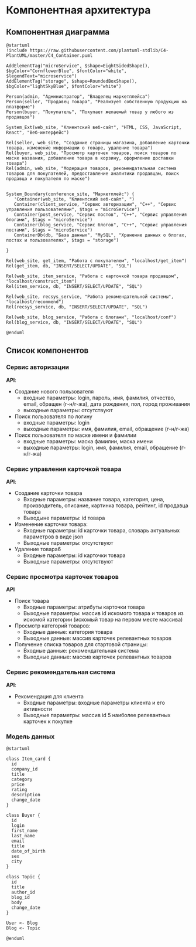 # Компонентная архитектура
<!-- Состав и взаимосвязи компонентов системы между собой и внешними системами с указанием протоколов, ключевые технологии, используемые для реализации компонентов.
Диаграмма контейнеров C4 и текстовое описание. 
-->
## Компонентная диаграмма

```plantuml
@startuml
!include https://raw.githubusercontent.com/plantuml-stdlib/C4-PlantUML/master/C4_Container.puml

AddElementTag("microService", $shape=EightSidedShape(), $bgColor="CornflowerBlue", $fontColor="white", $legendText="microservice")
AddElementTag("storage", $shape=RoundedBoxShape(), $bgColor="lightSkyBlue", $fontColor="white")

Person(admin, "Администратор", "Владелец маркетплейса")
Person(seller, "Продавец товара", "Реализует собственную продукцию на платформе")
Person(buyer, "Покупатель", "Покупает желаемый товар у любого из продавцов")

System_Ext(web_site, "Клиентский веб-сайт", "HTML, CSS, JavaScript, React", "Веб-интерфейс")

Rel(seller, web_site, "Создание страницы магазина, добавление карточки товара, изменение информации о товаре, удаление товара")
Rel(buyer, web_site, "Просмотр карточек товаров, поиск товаров по маске названия, добавление товара в корзину, оформление доставки товара")
Rel(admin, web_site, "Модерация товаров, рекомендательная система товаров для покупателей, предоставление аналитики продавцам, поиск продавца и покупателя по маске")


System_Boundary(conference_site, "Маркетплейс") {
   'Container(web_site, "Клиентский веб-сайт", ")
   Container(client_service, "Сервис авторизации", "C++", "Сервис управления пользователями", $tags = "microService")    
   Container(post_service, "Сервис постов", "C++", "Сервис управления блогами", $tags = "microService") 
   Container(blog_service, "Сервис блогов", "C++", "Сервис управления постами", $tags = "microService")   
   ContainerDb(db, "База данных", "MySQL", "Хранение данных о блогах, постах и пользователях", $tags = "storage")
   
}

Rel(web_site, get_item, "Работа с покупателем", "localhost/get_item")
Rel(get_item, db, "INSERT/SELECT/UPDATE", "SQL")

Rel(web_site, item_service, "Работа с карточкой товара продавцом", "localhost/construct_item")
Rel(item_service, db, "INSERT/SELECT/UPDATE", "SQL")

Rel(web_site, recsys_service, "Работа рекомендательной системы", "localhost/recommend")
Rel(recsys_service, db, "INSERT/SELECT/UPDATE", "SQL")

Rel(web_site, blog_service, "Работа с блогами", "localhost/conf")
Rel(blog_service, db, "INSERT/SELECT/UPDATE", "SQL")

@enduml
```
## Список компонентов  

### Сервис авторизации
**API**:
-	Создание нового пользователя
      - входные параметры: login, пароль, имя, фамилия, отчество, email, обращен (г-н/г-жа), дата рождения, пол, город проживания
      - выходные параметры: отсутствуют
-	Поиск пользователя по логину
     - входные параметры:  login
     - выходные параметры: имя, фамилия, email, обращение (г-н/г-жа)
-	Поиск пользователя по маске имени и фамилии
     - входные параметры: маска фамилии, маска имени
     - выходные параметры: login, имя, фамилия, email, обращение (г-н/г-жа)

### Сервис управления карточкой товара
**API**:
- Создание карточки товара
  - Входные параметры: название товара, категория, цена, производитель, описание, картинка товара, рейтинг, id продавца товара
  - Выходыне параметры: id товара
- Изменение карточки товара:
  - Входные параметры: id карточки товара, словарь актуальных параметров в виде json 
  - Выходные параметры: отсутствуют
- Удаление товара6
  - Входные параметры: id карточки товара
  - Выходные параметры: отсутствуют

### Сервис просмотра карточек товаров
**API**
- Поиск товара
  - Входные параметры: атрибуты карточки товара
  - Выходные параметры: массив id искомого товара и товаров из искомой категории (искомый товар на первом месте массива)
- Просмотр категорий товаров:
  - Входные данные: категория товара
  - Выходные данные: массив карточек релевантных товаров 
- Получение списка товаров для стартовой страницы:
  - Входные данные: рекомендательная система
  - Выходные данные: массив карточек релевантных товаров 

### Сервис рекомендательная система
**API**:
- Рекомендация для клиента
  - Входные параметры: входные параметры клиента и его активности 
  - Выходные параметры: массив id 5 наиболее релевантных карточек к покупке



### Модель данных
```puml
@startuml

class Item_card {
  id
  company_id
  title
  category
  price
  rating
  description
  change_date
}

class Buyer {
  id
  login
  first_name
  last_name
  email
  title
  date_of_birth
  sex
  city
}

class Topic {
  id
  title
  author_id
  blog_id
  body
  change_date
}

User <- Blog
Blog <- Topic

@enduml
```